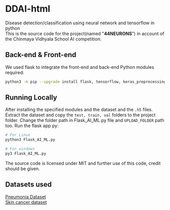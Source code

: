 # DDAI-html
Disease detection/classification using neural network and tensorflow in python
<br>
This is the source code for the project(named "**44NEURONS**") in account of the Chinmaya Vidhyala School AI competition.

## Back-end & Front-end

We used flask to integrate the front-end and back-end
Python modules required:
```sh
python3 -m pip --upgrade install flask, tensorflow, keras_preprocessing matplotlib
```

## Running Locally
After installing the specified modules and the dataset and the `.h5` files. Extract the dataset and copy the ```test, train, val``` folders to the project folder.
Change the folder path in Flask_AI_ML.py file and `UPLOAD_FOLDER` path too.
Run the flask app py:
```sh
# For Linux
python3 Flask_AI_ML.py

# For windows
py3 Flask_AI_ML.py
```

The source code is licensed under MIT and further use of this code, credit should be given.

## Datasets used
[Pneumonia Dataset](https://www.kaggle.com/datasets/paultimothymooney/chest-xray-pneumonia/code)
<br>
[Skin cancer dataset](https://www.kaggle.com/datasets/kmader/skin-cancer-mnist-ham10000)

